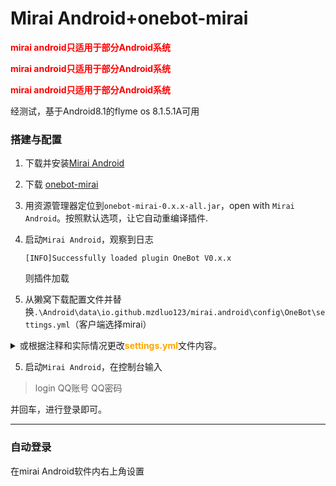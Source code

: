 # Mirai Android+onebot-mirai

<font color="red"><b>mirai android只适用于部分Android系统</b></font>

<font color="red"><b>mirai android只适用于部分Android系统</b></font>

<font color="red"><b>mirai android只适用于部分Android系统</b></font>

经测试，基于Android8.1的flyme os 8.1.5.1A可用

### 搭建与配置

1. 下载并安装[Mirai Android](https://install.appcenter.ms/users/mzdluo123/apps/miraiandroid/distribution_groups/release)

2. 下载 [onebot-mirai](https://github.com/yyuueexxiinngg/onebot-kotlin/releases)

3. 用资源管理器定位到`onebot-mirai-0.x.x-all.jar`，open with `Mirai Android`。按照默认选项，让它自动重编译插件.

4. 启动`Mirai Android`，观察到日志

   ```
   [INFO]Successfully loaded plugin OneBot V0.x.x
   ```
	则插件加载
   
5. 从獭窝下载配置文件并替换`.\Android\data\io.github.mzdluo123/mirai.android\config\OneBot\settings.yml`（客户端选择mirai）

<details><summary>或根据注释和实际情况更改<font color="orange"><b>settings.yml</b></font>文件内容。</summary> 


```yaml
# 本文件只测试了主窝 食材村(笔窝) 风窝 鸡窝，其他窝不一定适用，请自行尝试
# 图片、语音下载代理设置
proxy: ''
bots: 
  # 要进行配置的QQ号
  1234567890: 
    # 是否缓存所有收到的图片
    cacheImage: true
    # 是否缓存所有收到的语音
    cacheRecord: true
    heartbeat: 
      # 是否发送心跳包
      enable: true
      # 心跳包发送间隔，单位ms
      interval: 1500
    http: 
      enable: false
      host: 0.0.0.0
      port: 5700
      accessToken: ''
      postUrl: ''
      postMessageFormat: string
      secret: ''
    ws_reverse: 
      # 可选，是否启用反向客户端,即是否启用獭獭
      - enable: true
        postMessageFormat: string
        # 獭窝反向WS Universal 地址
        reverseHost: 
        # 根据窝具体情况填写端口
        reversePort: 
        # 访问口令，獭窝申请的时候的token
        accessToken: 
        reversePath: /ws
        reverseApiPath: /api
        reverseEventPath: /event
        useUniversal: true
        useTLS: false
        reconnectInterval: 3000
      # 可选，是否启用反向客户端2，可用于配置nonebot/hoshinobot等
      - enable: false
        postMessageFormat: string
        reverseHost: 127.0.0.1
        reversePort: 8080
        accessToken: reversePath
        reversePath: /ws
        reverseApiPath: /api
        reverseEventPath: /event
        useUniversal: true
        useTLS: false
        reconnectInterval: 3000
    ws: 
      # 可选，是否启用正向客户端
      enable: false
      postMessageFormat: string
      wsHost: 0.0.0.0
      wsPort: 6700
      accessToken: ''

```

</details>



5.  启动`Mirai Android`，在控制台输入

>login QQ账号 QQ密码

并回车，进行登录即可。  

---

### 自动登录

在mirai Android软件内右上角设置

